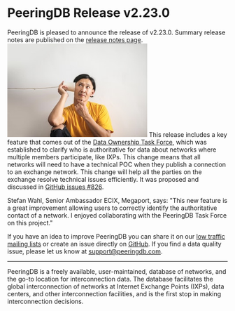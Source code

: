 # PeeringDB Release v2.23.0

PeeringDB is pleased to announce the release of v2.23.0. Summary release notes are published on the [release notes page](https://docs.peeringdb.com/release_notes/).
![Man listening to a paper cup phone](images/listening_to_paper_cup_phone.jpg)
This release includes a key feature that comes out of the [Data Ownership Task Force](https://docs.peeringdb.com/taskforce/dataownership/), which was established to clarify who is authoritative for data about networks where multiple members participate, like IXPs. This change means that all networks will need to have a technical POC when they publish a connection to an exchange network. This change will help all the parties on the exchange resolve technical issues efficiently. It was proposed and discussed in [GitHub issues #826](https://github.com/peeringdb/peeringdb/issues/826). 

Stefan Wahl, Senior Ambassador ECIX, Megaport, says: "This new feature is a great improvement allowing users to correctly identify the authoritative contact of a network. I enjoyed collaborating with the PeeringDB Task Force on this project."

If you have an idea to improve PeeringDB you can share it on our [low traffic mailing lists](https://docs.peeringdb.com/#mailing-lists) or create an issue directly on [GitHub](https://github.com/peeringdb/peeringdb). If you find a data quality issue, please let us know at <support@peeringdb.com>. 
***
PeeringDB is a freely available, user-maintained, database of networks, and the go-to location for interconnection data. The database facilitates the global interconnection of networks at Internet Exchange Points (IXPs), data centers, and other interconnection facilities, and is the first stop in making interconnection decisions.
